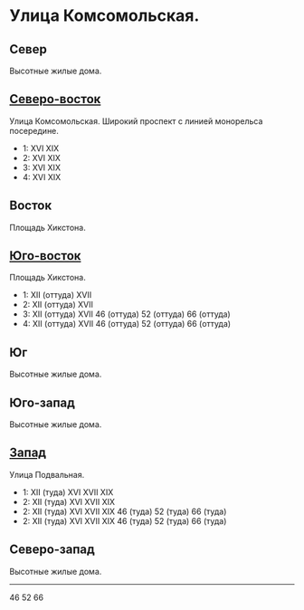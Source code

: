 # Улица Комсомольская.

## Север

Высотные жилые дома.

## [Северо-восток](./500060.md)

Улица Комсомольская.
Широкий проспект с линией монорельса посередине.

* 1:    XVI XIX
* 2:    XVI XIX
* 3:    XVI XIX
* 4:    XVI XIX

## Восток

Площадь Хикстона.

## [Юго-восток](./500070.md)

Площадь Хикстона.

* 1:    XII (оттуда)    XVII
* 2:    XII (оттуда)    XVII
* 3:    XII (оттуда)    XVII    46 (оттуда) 52 (оттуда) 66 (оттуда)
* 4:    XII (оттуда)    XVII    46 (оттуда) 52 (оттуда) 66 (оттуда)

## Юг

Высотные жилые дома.

## Юго-запад

Высотные жилые дома.

## [Запад](./350065.md)

Улица Подвальная.

* 1:    XII (туда)  XVI XVII    XIX
* 2:    XII (туда)  XVI XVII    XIX
* 2:    XII (туда)  XVI XVII    XIX 46 (туда)   52 (туда)   66 (туда)
* 2:    XII (туда)  XVI XVII    XIX 46 (туда)   52 (туда)   66 (туда)

## Северо-запад

Высотные жилые дома.

----

46  52  66
